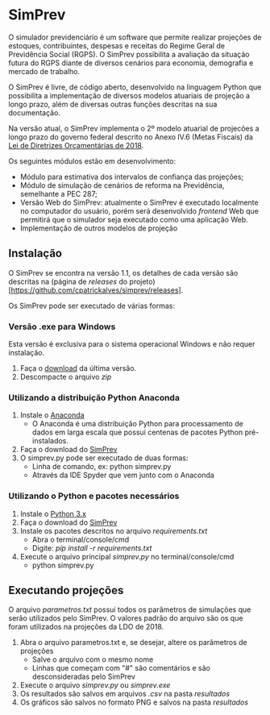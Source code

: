 ﻿# SimPrev

O simulador previdenciário é um software que permite realizar projeções de estoques, contribuintes, despesas e receitas do Regime Geral de Previdência Social (RGPS). O SimPrev possibilita a avaliação da situação futura do RGPS diante de diversos cenários para economia, demografia e mercado de trabalho. 

O SimPrev é livre, de código aberto, desenvolvido na linguagem Python que possibilita a implementação de diversos modelos atuariais de projeção a longo prazo, além de diversas outras funções descritas na sua documentação.

Na versão atual, o SimPrev implementa o 2º modelo atuarial de projecões a longo prazo do governo federal descrito no Anexo IV.6 (Metas Fiscais) da [Lei de Diretrizes Orçamentárias de 2018](http://www.camara.leg.br/internet/comissao/index/mista/orca/ldo/LDO2018/proposta/anexoIV_6.pdf).

Os seguintes módulos estão em desenvolvimento:

* Módulo para estimativa dos intervalos de confiança das projeções;
* Módulo de simulação de cenários de reforma na Previdência, semelhante a PEC 287;
* Versão Web do SimPrev: atualmente o SimPrev é executado localmente no computador do usuário, porém será desenvolvido _frontend_ Web que permitirá que o simulador seja executado como uma aplicação Web.
* Implementação de outros modelos de projeção
    
## Instalação

O SimPrev se encontra na versão 1.1, os detalhes de cada versão são descritas na (página de *releases* do projeto)[https://github.com/cpatrickalves/simprev/releases].

Os SimPrev pode ser executado de várias formas:

### Versão .exe para Windows

Esta versão é exclusiva para o sistema operacional Windows e não requer instalação.

1. Faça o [download](https://github.com/cpatrickalves/simprev/releases) da última versão.   
2. Descompacte o arquivo _zip_

### Utilizando a distribuição Python Anaconda

1. Instale o [Anaconda](https://anaconda.org/anaconda/python)
	* O Anaconda é uma distribuição Python para processamento de dados em larga escala que possui centenas de pacotes Python pré-instalados.
2. Faça o download do [SimPrev](https://github.com/cpatrickalves/simprev/archive/master.zip)
3. O simprev.py pode ser executado de duas formas:
	* Linha de comando, ex: python simprev.py
	* Através da IDE Spyder que vem junto com o Anaconda

### Utilizando o Python e pacotes necessários

1. Instale o [Python 3.x](https://www.python.org/downloads/)
2. Faça o download do [SimPrev](https://github.com/cpatrickalves/simprev/archive/master.zip)
3. Instale os pacotes descritos no arquivo _requirements.txt_
    * Abra o terminal/console/cmd 
    * Digite: _pip install -r requirements.txt_
4. Execute o arquivo principal _simprev.py_ no terminal/console/cmd
	* python simprev.py

## Executando projeções

O arquivo _parametros.txt_ possui todos os parâmetros de simulações que serão utilizados pelo SimPrev.
O valores padrão do arquivo são os que foram utilizados na projeções da LDO de 2018.

1. Abra o arquivo parametros.txt e, se desejar, altere os parâmetros de projeções
	* Salve o arquivo com o mesmo nome
	* Linhas que começam com "#" são comentários e são desconsideradas pelo SimPrev
2. Execute o arquivo _simprev.py_ ou _simprev.exe_
3. Os resultados são salvos em arquivos _.csv_ na pasta _resultados_
4. Os gráficos são salvos no formato PNG e salvos na pasta _resultados_

